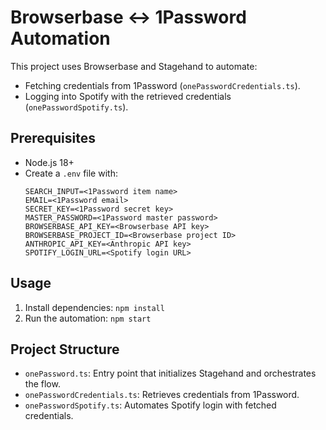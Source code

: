 # Browserbase <-> 1Password Automation

This project uses Browserbase and Stagehand to automate:
- Fetching credentials from 1Password (`onePasswordCredentials.ts`).
- Logging into Spotify with the retrieved credentials (`onePasswordSpotify.ts`).

## Prerequisites
- Node.js 18+
- Create a `.env` file with:
  ```env
  SEARCH_INPUT=<1Password item name>
  EMAIL=<1Password email>
  SECRET_KEY=<1Password secret key>
  MASTER_PASSWORD=<1Password master password>
  BROWSERBASE_API_KEY=<Browserbase API key>
  BROWSERBASE_PROJECT_ID=<Browserbase project ID>
  ANTHROPIC_API_KEY=<Anthropic API key>
  SPOTIFY_LOGIN_URL=<Spotify login URL>
  ```

## Usage
1. Install dependencies: `npm install`
2. Run the automation: `npm start`

## Project Structure
- `onePassword.ts`: Entry point that initializes Stagehand and orchestrates the flow.
- `onePasswordCredentials.ts`: Retrieves credentials from 1Password.
- `onePasswordSpotify.ts`: Automates Spotify login with fetched credentials.

